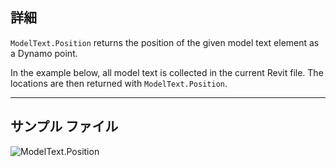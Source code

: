 ## 詳細
`ModelText.Position` returns the position of the given model text element as a Dynamo point.

In the example below, all model text is collected in the current Revit file. The locations are then returned with `ModelText.Position`.
___
## サンプル ファイル

![ModelText.Position](./Revit.Elements.ModelText.Position_img.jpg)
